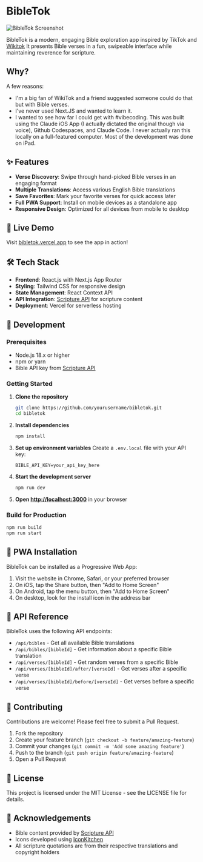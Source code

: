 # BibleTok

![BibleTok Screenshot](/public/images/screenshot.jpeg)

BibleTok is a modern, engaging Bible exploration app inspired by TikTok and [Wikitok](https://wikitok.vercle.app) It presents Bible verses in a fun, swipeable interface while maintaining reverence for scripture.

## Why? 

A few reasons: 
- I'm a big fan of WikiTok and a friend suggested someone could do that but with Bible verses. 
- I've never used Next.JS and wanted to learn it. 
- I wanted to see how far I could get with #vibecoding. This was built using the Claude iOS App (I actually dictated the original though via voice), Github Codespaces, and Claude Code. I never actually ran this locally on a full-featured computer. Most of the development was done on iPad. 

## ✨ Features

- **Verse Discovery**: Swipe through hand-picked Bible verses in an engaging format
- **Multiple Translations**: Access various English Bible translations
- **Save Favorites**: Mark your favorite verses for quick access later
- **Full PWA Support**: Install on mobile devices as a standalone app
- **Responsive Design**: Optimized for all devices from mobile to desktop

## 🚀 Live Demo

Visit [bibletok.vercel.app](https://bibletok.vercel.app) to see the app in action!

## 🛠️ Tech Stack

- **Frontend**: React.js with Next.js App Router
- **Styling**: Tailwind CSS for responsive design
- **State Management**: React Context API
- **API Integration**: [Scripture API](https://scripture.api.bible/) for scripture content
- **Deployment**: Vercel for serverless hosting

## 🧰 Development

### Prerequisites

- Node.js 18.x or higher
- npm or yarn
- Bible API key from [Scripture API](https://scripture.api.bible)

### Getting Started

1. **Clone the repository**
   ```bash
   git clone https://github.com/yourusername/bibletok.git
   cd bibletok
   ```

2. **Install dependencies**
   ```bash
   npm install
   ```

3. **Set up environment variables**
   Create a `.env.local` file with your API key:
   ```
   BIBLE_API_KEY=your_api_key_here
   ```

4. **Start the development server**
   ```bash
   npm run dev
   ```

5. **Open [http://localhost:3000](http://localhost:3000)** in your browser

### Build for Production

```bash
npm run build
npm run start
```

## 📱 PWA Installation

BibleTok can be installed as a Progressive Web App:

1. Visit the website in Chrome, Safari, or your preferred browser
2. On iOS, tap the Share button, then "Add to Home Screen"
3. On Android, tap the menu button, then "Add to Home Screen"
4. On desktop, look for the install icon in the address bar

## 📝 API Reference

BibleTok uses the following API endpoints:

- `/api/bibles` - Get all available Bible translations
- `/api/bibles/[bibleId]` - Get information about a specific Bible translation
- `/api/verses/[bibleId]` - Get random verses from a specific Bible
- `/api/verses/[bibleId]/after/[verseId]` - Get verses after a specific verse
- `/api/verses/[bibleId]/before/[verseId]` - Get verses before a specific verse

## 🤝 Contributing

Contributions are welcome! Please feel free to submit a Pull Request.

1. Fork the repository
2. Create your feature branch (`git checkout -b feature/amazing-feature`)
3. Commit your changes (`git commit -m 'Add some amazing feature'`)
4. Push to the branch (`git push origin feature/amazing-feature`)
5. Open a Pull Request

## 📄 License

This project is licensed under the MIT License - see the LICENSE file for details.

## 🙏 Acknowledgements

- Bible content provided by [Scripture API](https://scripture.api.bible)
- Icons developed using [IconKitchen](https://icon.kitchen/i/H4sIAAAAAAAAA6tWKkvMKU0tVrKqVkpJLMoOyUjNTVWySkvMKU6t1VHKzU8pzQHJRisl5qUU5WemKOkoZeYXA8ny1CSl2FoApT8%2BHkAAAAA%3D)
- All scripture quotations are from their respective translations and copyright holders